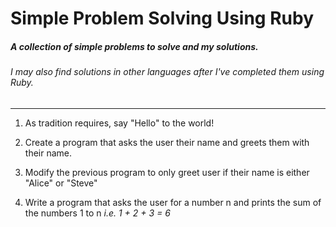 Simple Problem Solving Using Ruby
=================================
##### A collection of simple problems to solve and my solutions.
###### *I may also find solutions in other languages after I've completed them using Ruby.*
______________________________________

1. As tradition requires, say "Hello" to the world!

2. Create a program that asks the user their name and greets them with their name.

3. Modify the previous program to only greet user if their name is either "Alice" or "Steve"

4. Write a program that asks the user for a number n and prints the sum of the numbers 1 to n *i.e. 1 + 2 + 3 = 6*
